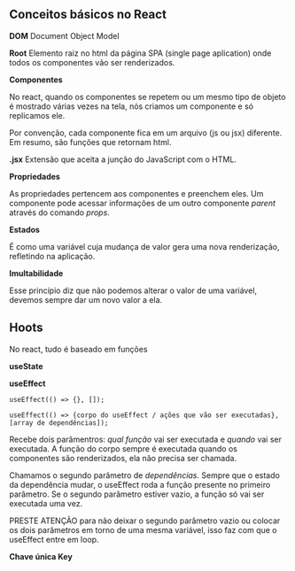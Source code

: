 Conceitos básicos no React
---

**DOM**
Document Object Model

**Root**
Elemento raiz no html da página SPA (single page aplication) onde todos os componentes vão ser renderizados.

**Componentes**

No react, quando os componentes se repetem ou um mesmo tipo de objeto é mostrado várias vezes na tela, nós criamos um componente e só replicamos ele.

Por convenção, cada componente fica em um arquivo (js ou jsx) diferente. Em resumo, são funções que retornam html.

**.jsx**
Extensão que aceita a junção do JavaScript com o HTML.

**Propriedades**

As propriedades pertencem aos componentes e preenchem eles. Um componente pode acessar informações de um outro componente *parent* através do comando *props*.

**Estados**

É como uma variável cuja mudança de valor gera uma nova renderização, refletindo na aplicação.

**Imultabilidade**

Esse princípio diz que não podemos alterar o valor de uma variável, devemos sempre dar um novo valor a ela.

Hoots
---

No react, tudo é baseado em funções

**useState**

**useEffect**

`useEffect(() => {}, []);`

`useEffect(() => {corpo do useEffect / ações que vão ser executadas}, [array de dependências]);`

Recebe dois parâmentros: *qual função* vai ser executada e *quando* vai ser executada. A função do corpo sempre é executada quando os componentes são renderizados, ela não precisa ser chamada.

Chamamos o segundo parâmetro de *dependências*. Sempre que o estado da dependência mudar, o useEffect roda a função presente no primeiro parâmetro. Se o segundo parâmetro estiver vazio, a função só vai ser executada uma vez.

PRESTE ATENÇÃO para não deixar o segundo parâmetro vazio ou colocar os dois parâmetros em torno de uma mesma variável, isso faz com que o useEffect entre em loop.

**Chave única Key**
